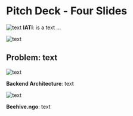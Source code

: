# Pitch Deck - Four Slides

![text](https://github.com/BeehiveNGO/Auxiliary/blob/master/slide1c.png)
**IATI**: is a text
...


![text](https://github.com/BeehiveNGO/Auxiliary/blob/master/slide2c.png)

**Problem**: text
---

![text](https://github.com/BeehiveNGO/Auxiliary/blob/master/slide3c.png)

**Backend Architecture**: text

![text](https://github.com/BeehiveNGO/Auxiliary/blob/master/slide4c.png)

**Beehive.ngo**: text

